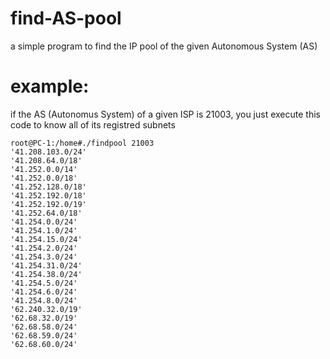 # find-AS-pool

a simple program to find the IP pool of the given Autonomous System (AS)

# example: 

if the AS (Autonomus System) of a given ISP is 21003, you just execute this code to know all of its registred subnets

	root@PC-1:/home#./findpool 21003
	'41.208.103.0/24'
	'41.208.64.0/18'
	'41.252.0.0/14'
	'41.252.0.0/18'
	'41.252.128.0/18'
	'41.252.192.0/18'
	'41.252.192.0/19'
	'41.252.64.0/18'
	'41.254.0.0/24'
	'41.254.1.0/24'
	'41.254.15.0/24'
	'41.254.2.0/24'
	'41.254.3.0/24'
	'41.254.31.0/24'
	'41.254.38.0/24'
	'41.254.5.0/24'
	'41.254.6.0/24'
	'41.254.8.0/24'
	'62.240.32.0/19'
	'62.68.32.0/19'
	'62.68.58.0/24'
	'62.68.59.0/24'
	'62.68.60.0/24'
